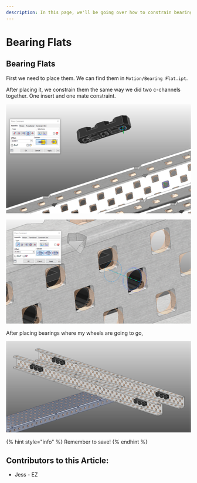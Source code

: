 ```yaml
---
description: In this page, we'll be going over how to constrain bearings to c-channels.
---
```


# Bearing Flats

## Bearing Flats

First we need to place them.  We can find them in `Motion/Bearing Flat.ipt`.  

After placing it, we constrain them the same way we did two c-channels together.  One insert and one mate constraint. 

![Insert Constraint between Bearing and C-Channel](<../../../../.gitbook/assets/image (189) (1).png>)

![Mate Constraint between Bearing and C-Channel](<../../../../.gitbook/assets/image (90).png>)

After placing bearings where my wheels are going to go, 

![Completed Bearings](<../../../../.gitbook/assets/image (137).png>)

{% hint style="info" %}
Remember to save!
{% endhint %}



## Contributors to this Article: <a href="contributors-to-this-article" id="contributors-to-this-article"></a>

* Jess - EZ
